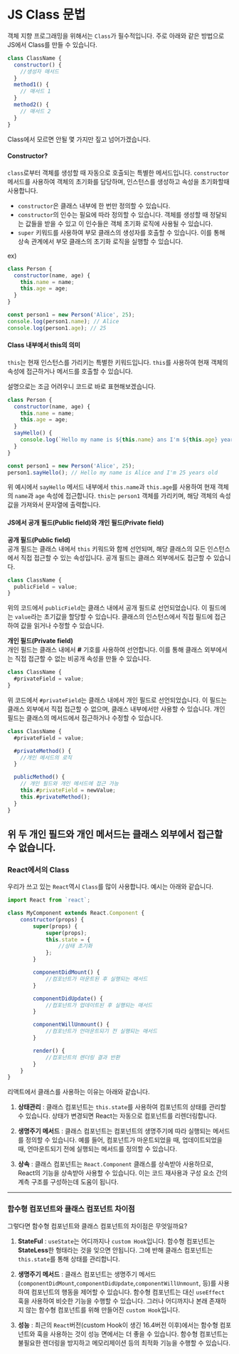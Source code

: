# JS Class 문법

객체 지향 프로그래밍을 위해서는 `Class`가 필수적입니다. 주로 아래와 같은 방법으로 JS에서 Class를 만들 수 있습니다.

```js
class ClassName {
  constructor() {
    //생성자 매서드
  }
  method1() {
    // 매서드 1
  }
  method2() {
    // 매서드 2
  }
}
```

Class에서 모르면 안될 몇 가지만 짚고 넘어가겠습니다.

#### Constructor?

`class`로부터 객체를 생성할 때 자동으로 호출되는 특별한 메서드입니다. `constructor` 메서드를 사용하여 객체의 초기화를 담당하며, 인스턴스를 생성하고 속성을 초기화할때 사용합니다.

- `constructor`은 클래스 내부에 한 번만 정의할 수 있습니다.
- `constructor`의 인수는 필요에 따라 정의할 수 있습니다. 객체를 생성할 때 정달되는 값들을 받을 수 있고 이 인수들은 객체 초기화 로직에 사용될 수 있습니다.
- `super` 키워드를 사용하여 부모 클래스의 생성자를 호출할 수 있습니다. 이를 통해 상속 관계에서 부모 클래스의 초기화 로직을 실행할 수 있습니다.

ex)

```js
class Person {
  constructor(name, age) {
    this.name = name;
    this.age = age;
  }
}

const person1 = new Person('Alice', 25);
console.log(person1.name); // Alice
console.log(person1.age); // 25
```

#### Class 내부에서 this의 의미

`this`는 현재 인스턴스를 가리키는 특별한 키워드입니다. `this`를 사용하여 현재 객체의 속성에 접근하거나 메서드를 호출할 수 있습니다.

설명으로는 조금 어려우니 코드로 바로 표현해보겠습니다.

```js
class Person {
  constructor(name, age) {
    this.name = name;
    this.age = age;
  }
  sayHello() {
    console.log(`Hello my name is ${this.name} ans I'm ${this.age} years old`);
  }
}

const person1 = new Person('Alice', 25);
person1.sayHello(); // Hello my name is Alice and I'm 25 years old
```

위 예시에서 `sayHello` 메서드 내부에서 `this.name`과 `this.age`를 사용하여 현재 객체의 `name`과 `age` 속성에 접근합니다. `this`는 `person1` 객체를 가리키며, 해당 객체의 속성 값을 가져와서 문자열에 출력합니다.

#### JS에서 공개 필드(Public field)와 개인 필드(Private field)

**공개 필드(Public field)**  
공개 필드는 클래스 내에서 `this` 키워드와 함께 선언되며, 해당 클래스의 모든 인스턴스에서 직접 접근할 수 있는 속성입니다. 공개 필드는 클래스 외부에서도 접근할 수 있습니다.

```js
class ClassName {
  publicField = value;
}
```

위의 코드에서 `publicField`는 클래스 내에서 공개 필드로 선언되었습니다. 이 필드에는 `value`라는 초기값을 할당할 수 있습니다. 클래스의 인스턴스에서 직접 필드에 접근하여 값을 읽거나 수정할 수 있습니다.

**개인 필드(Private field)**  
개인 필드는 클래스 내에서 **#** 기호를 사용하여 선언합니다. 이를 통해 클래스 외부에서는 직접 접근할 수 없는 비공개 속성을 만들 수 있습니다.

```js
class ClassName {
  #privateField = value;
}
```

위 코드에서 `#privateField`는 클래스 내에서 개인 필드로 선언되었습니다. 이 필드는 클래스 외부에서 직접 접근할 수 없으며, 클래스 내부에서만 사용할 수 있습니다. 개인 필드는 클래스의 메서드에서 접근하거나 수정할 수 있습니다.

```js
class ClassName {
  #privateField = value;

  #privateMethod() {
    //개인 메서드의 로직
  }

  publicMethod() {
    // 개인 필드와 개인 메서드에 접근 가능
    this.#privateField = newValue;
    this.#privateMethod();
  }
}
```

## 위 두 **개인 필드와 개인 메서드는 클래스 외부에서 접근할 수 없습니다.**

### React에서의 Class

우리가 쓰고 있는 `React`역시 `Class`를 많이 사용합니다. 예시는 아래와 같습니다.

```js
import React from `react`;

class MyComponent extends React.Component {
    constructor(props) {
        super(props) {
            super(props);
            this.state = {
                //상태 초기화
            };
        }

        componentDidMount() {
            //컴포넌트가 마운트된 후 실행되는 매서드
        }

        componentDidUpdate() {
            //컴포넌트가 업데이트된 후 실행되는 매서드
        }

        componentWillUnmount() {
            //컴포넌트가 언마운트되기 전 실행되는 매서드
        }

        render() {
            //컴포넌트의 렌더링 결과 반환
        }
    }
}
```

리액트에서 클래스를 사용하는 이유는 아래와 같습니다.

1. **상태관리** : 클래스 컴포넌트는 `this.state`를 사용하여 컴포넌트의 상태를 관리할 수 있습니다. 상태가 변경되면 React는 자동으로 컴포넌트를 리렌더링합니다.

2. **생명주기 메서드** : 클래스 컴포넌트는 컴포넌트의 생명주기에 따라 실행되는 메서드를 정의할 수 있습니다. 예를 들어, 컴포넌트가 마운트되었을 때, 업데이트되었을 때, 언마운트되기 전에 실행되는 메서드를 정의할 수 있습니다.

3. **상속** : 클래스 컴포넌트는 `React.Component` 클래스를 상속받아 사용하므로, React의 기능을 상속받아 사용할 수 있습니다. 이는 코드 재사용과 구성 요소 간의 계측 구조를 구성하는데 도움이 됩니다.

---

### 함수형 컴포넌트와 클래스 컴포넌트 차이점

그렇다면 함수형 컴포넌트와 클래스 컴포넌트의 차이점은 무엇일까요?

1. **StateFul** : `useState`는 어디까지나 `custom Hook`입니다. 함수형 컴포넌트는 **StateLess**한 형태라는 것을 잊으면 안됩니다. 그에 반해 클래스 컴포넌트는 `this.state`를 통해 상태를 관리합니다.

2. **생명주기 메서드** : 클래스 컴포넌트는 생명주기 메서드(`componentDidMount`,`componentDidUpdate`,`componentWillUnmount`, 등)를 사용하여 컴포넌트의 행동을 제어할 수 있습니다. 함수형 컴포넌트는 대신 `useEffect` 훅을 사용하여 비슷한 기능을 수행할 수 있습니다. 그러나 어디까지나 본래 존재하지 않는 함수형 컴포넌트를 위해 만들어진 `custom Hook`입니다.

3. **성능** : 최근의 `React`버전(custom Hook이 생긴 16.4버전 이후)에서는 함수형 컴포넌트와 훅을 사용하는 것이 성능 면에서는 더 좋을 수 있습니다. 함수형 컴포넌트는 불필요한 렌더링을 방지하고 메모리제이션 등의 최적화 기능을 수행할 수 있습니다.
